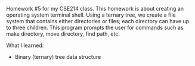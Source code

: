 Homework #5 for my CSE214 class. This homework is about creating an operating system terminal shell. Using a ternary tree, we create a file system that contains either directories or files; each directory can have up to three children. This program prompts the user for commands such as make directory, move directory, find path, etc. 

What I learned:
 - Binary (ternary) tree data structure